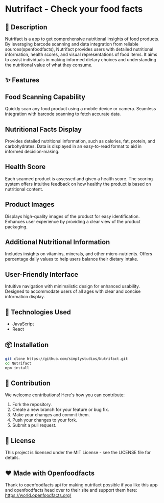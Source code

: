 # Nutrifact - Check your food facts

## 📝 Description
 Nutrifact is a app to get comprehensive nutritional insights of food products. By leveraging barcode scanning and data integration from reliable sources(openfoodfacts), Nutrifact provides users with detailed nutritional information, health scores, and visual representations of food items. It aims to assist individuals in making informed dietary choices and understanding the nutritional value of what they consume. 

## ✨ Features
## Food Scanning Capability

Quickly scan any food product using a mobile device or camera.
Seamless integration with barcode scanning to fetch accurate data.

## Nutritional Facts Display

Provides detailed nutritional information, such as calories, fat, protein, and carbohydrates.
Data is displayed in an easy-to-read format to aid in informed decision-making.

## Health Score

Each scanned product is assessed and given a health score.
The scoring system offers intuitive feedback on how healthy the product is based on nutritional content.

## Product Images

Displays high-quality images of the product for easy identification.
Enhances user experience by providing a clear view of the product packaging.

## Additional Nutritional Information

Includes insights on vitamins, minerals, and other micro-nutrients.
Offers percentage daily values to help users balance their dietary intake.

## User-Friendly Interface

Intuitive navigation with minimalistic design for enhanced usability.
Designed to accommodate users of all ages with clear and concise information display.

## 🔧 Technologies Used
- JavaScript
- React

## 📦 Installation
```sh
git clone https://github.com/simplystudios/Nutrifact.git
cd Nutrifact
npm install
```
## 🤝 Contribution
We welcome contributions! Here's how you can contribute:

1.  Fork the repository.
2.  Create a new branch for your feature or bug fix.
3.  Make your changes and commit them.
4.  Push your changes to your fork.
5.  Submit a pull request.

## 📜 License
This project is licensed under the MIT License - see the LICENSE file for details.

## ❤️ Made with Openfoodfacts
Thank to openfoodfacts api for making nutrifact possible if you like this app and openfoodfacts head over to their site and support them here: https://world.openfoodfacts.org/


